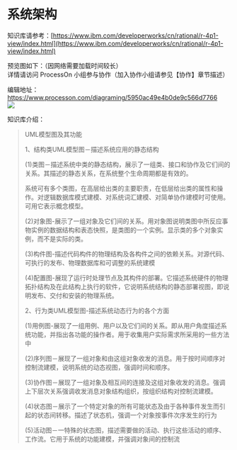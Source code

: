 # 系统架构

知识库请参考：[https://www.ibm.com/developerworks/cn/rational/r-4p1-view/index.html](https://www.ibm.com/developerworks/cn/rational/r-4p1-view/index.html)

预览图如下：（因网络需要加载时间较长）  
详情请访问 ProcessOn 小组参与协作（加入协作小组请参见【协作】章节描述）

编辑地址：https://www.processon.com/diagraming/5950ac49e4b0de9c566d7766  
![](https://www.processon.com/chart_image/5950ac49e4b0de9c566d7768.png)

知识库介绍：

> UML模型图及其功能
>
> 1、结构类UML模型图－描述系统应用的静态结构
>
> \(1\)类图－描述系统中类的静态结构，展示了一组类、接口和协作及它们间的关系。其描述的静态关系，在系统整个生命周期都是有效的。
>
> 系统可有多个类图，在高层给出类的主要职责，在低层给出类的属性和操作。对逻辑数据库模式建模、对系统词汇建模、对简单协作建模时可使用。可用它表示概念模型。
>
> \(2\)对象图-展示了一组对象及它们间的关系。用对象图说明类图中所反应事物实例的数据结构和表态快照，是类图的一个实例。显示类的多个对象实例，而不是实际的类。
>
> \(3\)构件图-描述代码构件的物理结构及各构件之间的依赖关系。对源代码、可执行的发布、物理数据库和可调整的系统建模
>
> \(4\)配置图-展现了运行时处理节点及其构件的部署。它描述系统硬件的物理拓扑结构及在此结构上执行的软件，它说明系统结构的静态部署视图，即说明发布、交付和安装的物理系统。
>
> 2、行为类UML模型图-描述系统动态行为的各个方面
>
> \(1\)用例图-展现了一组用例、用户以及它们间的关系。即从用户角度描述系统功能，并指出各功能的操作者。用于收集用户实际需求所采用的一些方法中
>
> \(2\)序列图－展现了一组对象和由这组对象收发的消息。用于按时间顺序对控制流建模，说明系统的动态视图，强调时间和顺序。
>
> \(3\)协作图－展现了一组对象及相互间的连接及这组对象收发的消息。强调上下层次关系强调收发消息对象结构组织，按组织结构对控制流建模。
>
> \(4\)状态图－展示了一个特定对象的所有可能状态及由于各种事件发生而引起的状态间转移。描述了状态机，强调一个对象按事件次序发生的行为
>
> \(5\)活动图－一特殊的状态图，描述需要做的活动、执行这些活动的顺序、工作流。它用于系统的功能建模，并强调对象间的控制流



